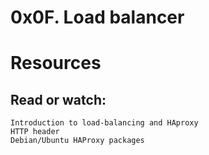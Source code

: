 # 0x0F. Load balancer

# Resources
## Read or watch:
```
Introduction to load-balancing and HAproxy
HTTP header
Debian/Ubuntu HAProxy packages
```
